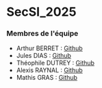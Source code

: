 # SecSI_2025
### Membres de l'équipe

- Arthur BERRET : [Github](https://github.com/Atlas002)
- Jules DIAS : [Github](https://github.com/JulesDias)
- Théophile DUTREY : [Github](https://github.com/theophiledutrey)
- Alexis RAYNAL : [Github](https://github.com/Ashtaggg)
- Mathis GRAS : [Github](https://github.com/Poulereaper)
